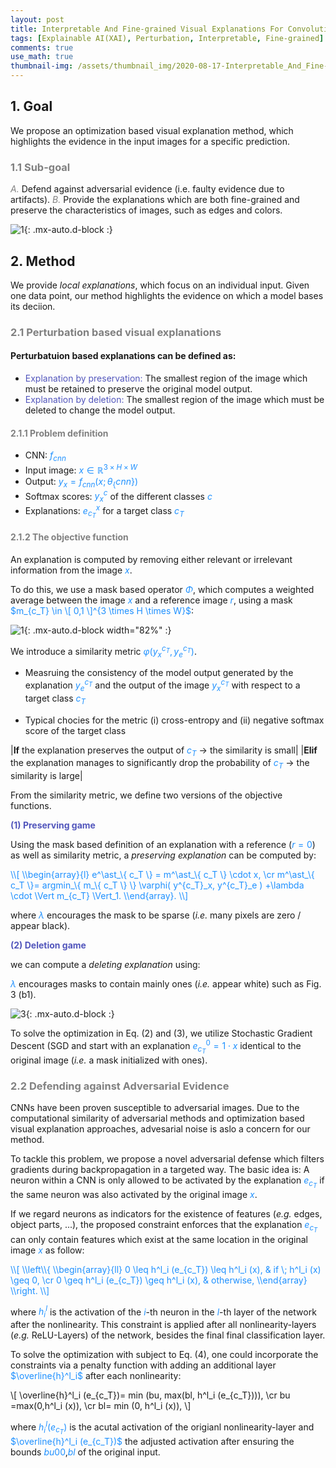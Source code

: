 ```yaml
---
layout: post
title: Interpretable And Fine-grained Visual Explanations For Convolutional Neural Networks
tags: [Explainable AI(XAI), Perturbation, Interpretable, Fine-grained]
comments: true
use_math: true
thumbnail-img: /assets/thumbnail_img/2020-08-17-Interpretable_And_Fine-grained_Visual_Explanations_For_Convolutional_Neural_Networks/post.png
---
```


## 1. Goal

We propose an optimization based visual explanation method, which highlights the evidence in the input images for a specific prediction.


### <span style="color:gray">1.1 Sub-goal </span>

<span style="color:gray">*A.*</span> Defend against adversarial evidence (i.e. faulty evidence due to artifacts).
<span style="color:gray">*B.*</span> Provide the explanations which are both fine-grained and preserve the characteristics of images, such as edges and colors.

![1](https://da2so.github.io/assets/post_img/2020-08-17-Interpretable_And_Fine-grained_Visual_Explanations_For_Convolutional_Neural_Networks/1.png){: .mx-auto.d-block :}


## 2. Method

We provide *local explanations*, which focus on an individual input. Given one data point, our method highlights the evidence on which a model bases its deciion.


### <span style="color:gray">2.1 Perturbation based visual explanations </span>

#### Perturbatuion based explanations can be defined as: 
*  <span style="color:#5256BC">Explanation by preservation: </span> The smallest region of the image which must be retained to preserve the original model output. 
*  <span style="color:#5256BC">Explanation by deletion: </span> The smallest region of the image which must be deleted to change the model output.


#### <span style="color:gray">2.1.1 Problem definition </span>

* CNN: <span style="color:DodgerBlue">$f_{cnn}$</span>
* Input image: <span style="color:DodgerBlue">$x \in \mathbb{R}^{3 \times H \times W}$</span>
* Output: <span style="color:DodgerBlue">$y_x=f_{cnn} (x; \theta_\{ cnn\} )$</span>
* Softmax scores:  <span style="color:DodgerBlue">$y^c_x$</span> of the different classes <span style="color:DodgerBlue">$c$</span>
* Explanations: <span style="color:DodgerBlue">$e^x_{c_T}$</span> for a target class <span style="color:DodgerBlue">$c_T$</span>


#### <span style="color:gray">2.1.2 The objective function </span>

An explanation is computed by removing either relevant or irrelevant information from the image <span style="color:DodgerBlue">$x$</span>. 

To do this, we use a mask based operator <span style="color:DodgerBlue">$\Phi$</span>, which computes a weighted average between the image <span style="color:DodgerBlue">$x$</span> and a reference image <span style="color:DodgerBlue">$r$</span>, using a mask <span style="color:DodgerBlue">$m_{c_T} \in \[ 0,1 \]^{3 \times H \times W}$</span>:


![1](https://da2so.github.io/assets/post_img/2020-08-17-Interpretable_And_Fine-grained_Visual_Explanations_For_Convolutional_Neural_Networks/2.png){: .mx-auto.d-block  width="82%" :}

<!--
<span style="color:DodgerBlue">
\\[
e_{c_T}=\Phi(x,m_\{c_T \})= x \cdot m_\{c_T \} + (1- m_\{c_T \} )\cdot r \quad \cdots Eq.(1).
\\]
</span>
-->

We introduce a similarity metric <span style="color:DodgerBlue">$\varphi (y^{c_T}_x, y^{c_T}_e)$</span>.

* Measruing the consistency of the model output generated by the explanation <span style="color:DodgerBlue">$y^{c_T}_e$</span> and the output of the image <span style="color:DodgerBlue">$y^{c_T}_x$</span> with respect to a target class <span style="color:DodgerBlue">$c_T$</span>

* Typical chocies for the metric (i) cross-entropy and (ii) negative softmax score of the target class


|**If** the explanation preserves the output of <span style="color:DodgerBlue">$c_T$</span> $\rightarrow$ the similarity is small|
|**Elif** the explanation manages to significantly drop the probability of <span style="color:DodgerBlue">$c_T$</span> $\rightarrow$ the similarity is large|


From the similarity metric, we define two versions of the objective functions.

<span style="color:#5256BC">**(1) Preserving game**</span>

Using the mask based definition of an explanation with a reference (<span style="color:DodgerBlue">$r=0$</span>) as well as similarity metric, a *preserving explanation* can be computed by:

<span style="color:DodgerBlue">
\\[
\\begin{array}{l} e^\ast_\{ c_T \} = m^\ast_\{ c_T \} \cdot x, \cr
				  m^\ast_\{ c_T \}= argmin_\{ m_\{ c_T \} \}  \varphi( y^{c_T}_x, y^{c_T}_e ) +\lambda \cdot \Vert m_{c_T} \Vert_1.
\\end{array}.
\\]
</span>

where <span style="color:DodgerBlue">$\lambda$</span> encourages the mask to be sparse (*i.e.* many pixels are zero / appear black).

<span style="color:#5256BC">**(2) Deletion game**</span>

we can compute a *deleting explanation* using:



<span style="color:DodgerBlue">$\lambda$</span> encourages masks to contain mainly ones (*i.e.* appear white) such as Fig. 3 (b1).



![3](https://da2so.github.io/assets/post_img/2020-08-17-Interpretable_And_Fine-grained_Visual_Explanations_For_Convolutional_Neural_Networks/3.png){: .mx-auto.d-block :}


To solve the optimization in Eq. (2) and (3), we utilize Stochastic Gradient Descent (SGD and start with an explanation <span style="color:DodgerBlue">$e^0_{c_T} =1 \cdot x$</span> identical to the original image (*i.e.* a mask initialized with ones).



### <span style="color:gray">2.2 Defending against Adversarial Evidence </span>

CNNs have been proven susceptible to adversarial images. Due to the computational similarity of adversarial methods and optimization based visual explanation approaches, advesarial noise is aslo a concern for our method. 

To tackle this problem, we propose a novel adversarial defense which filters gradients during backpropagation in a targeted way. The basic idea is: A neuron within a CNN is only allowed to be activated by the explanation <span style="color:DodgerBlue">$e_{c_T}$</span> if the same neuron was also activated by the original image <span style="color:DodgerBlue">$x$</span>.  


If we regard neurons as indicators for the existence of features (*e.g.* edges, object parts, ...), the proposed constraint enforces that the explanation <span style="color:DodgerBlue">$e_{c_T}$</span> can only contain features which exist at the same location in the original image <span style="color:DodgerBlue">$x$</span> as follow:

<span style="color:DodgerBlue">
\\[ 
\\left\\{ \\begin{array}{ll} 0 \leq h^l_i (e_{c_T}) \leq h^l_i (x), & if \; h^l_i (x) \geq 0, \cr
							 0 \geq h^l_i (e_{c_T}) \geq h^l_i (x), & otherwise, 
							\\end{array} \\right. 
\\]</span>

where <span style="color:DodgerBlue">$h^l_i$</span> is the activation of the <span style="color:DodgerBlue">$i$</span>-th neuron in the <span style="color:DodgerBlue">$l$</span>-th layer of the network after the nonlinearity. This constraint is applied after all nonlinearity-layers (*e.g.* ReLU-Layers) of the network, besides the final final classification layer.


To solve the optimization with subject to Eq. (4), one could incorporate the constraints via a penalty function with adding an additional layer <span style="color:DodgerBlue">$\overline{h}^l_i$</span> after each nonlinearity:

\\[
\overline{h}^l_i (e_{c_T})= min (bu, max(bl, h^l_i (e_{c_T}))), \cr
bu =max(0,h^l_i (x)), \cr
bl= min (0, h^l_i (x)),
\\]


where <span style="color:DodgerBlue">$h^l_i(e_{c_T})$</span> is the acutal activation of the origianl nonlinearity-layer and <span style="color:DodgerBlue">$\overline{h}^l_i (e_{c_T})$</span> the adjusted activation after ensuring the bounds <span style="color:DodgerBlue">$bu00$</span>,<span style="color:DodgerBlue">$bl$</span> of the original input. 